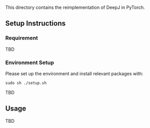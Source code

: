 This directory contains the reimplementation of DeepJ in PyTorch.  


## Setup Instructions
### Requirement

TBD

### Environment Setup
Please set up the environment and install relevant packages with:  
```
sudo sh ./setup.sh
```

TBD


## Usage

TBD